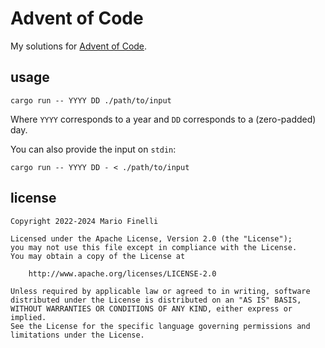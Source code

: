 # Advent of Code

My solutions for [Advent of Code](https://adventofcode.com).

## usage

```shell
cargo run -- YYYY DD ./path/to/input
```

Where `YYYY` corresponds to a year and `DD` corresponds to a (zero-padded) day.

You can also provide the input on `stdin`:

```shell
cargo run -- YYYY DD - < ./path/to/input
```

## license

```
Copyright 2022-2024 Mario Finelli

Licensed under the Apache License, Version 2.0 (the "License");
you may not use this file except in compliance with the License.
You may obtain a copy of the License at

    http://www.apache.org/licenses/LICENSE-2.0

Unless required by applicable law or agreed to in writing, software
distributed under the License is distributed on an "AS IS" BASIS,
WITHOUT WARRANTIES OR CONDITIONS OF ANY KIND, either express or implied.
See the License for the specific language governing permissions and
limitations under the License.
```
